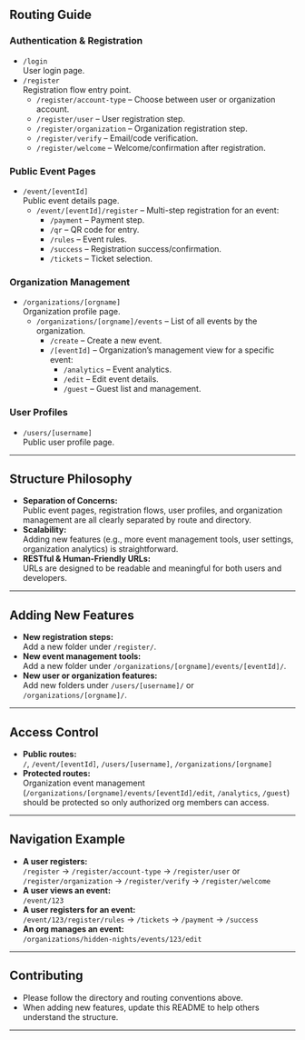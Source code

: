 ## Routing Guide

### **Authentication & Registration**
- `/login`  
  User login page.
- `/register`  
  Registration flow entry point.
    - `/register/account-type` – Choose between user or organization account.
    - `/register/user` – User registration step.
    - `/register/organization` – Organization registration step.
    - `/register/verify` – Email/code verification.
    - `/register/welcome` – Welcome/confirmation after registration.

### **Public Event Pages**
- `/event/[eventId]`  
  Public event details page.
    - `/event/[eventId]/register` – Multi-step registration for an event:
        - `/payment` – Payment step.
        - `/qr` – QR code for entry.
        - `/rules` – Event rules.
        - `/success` – Registration success/confirmation.
        - `/tickets` – Ticket selection.

### **Organization Management**
- `/organizations/[orgname]`  
  Organization profile page.
    - `/organizations/[orgname]/events` – List of all events by the organization.
        - `/create` – Create a new event.
        - `/[eventId]` – Organization’s management view for a specific event:
            - `/analytics` – Event analytics.
            - `/edit` – Edit event details.
            - `/guest` – Guest list and management.

### **User Profiles**
- `/users/[username]`  
  Public user profile page.

---

## Structure Philosophy

- **Separation of Concerns:**  
  Public event pages, registration flows, user profiles, and organization management are all clearly separated by route and directory.
- **Scalability:**  
  Adding new features (e.g., more event management tools, user settings, organization analytics) is straightforward.
- **RESTful & Human-Friendly URLs:**  
  URLs are designed to be readable and meaningful for both users and developers.

---

## Adding New Features

- **New registration steps:**  
  Add a new folder under `/register/`.
- **New event management tools:**  
  Add a new folder under `/organizations/[orgname]/events/[eventId]/`.
- **New user or organization features:**  
  Add new folders under `/users/[username]/` or `/organizations/[orgname]/`.

---

## Access Control

- **Public routes:**  
  `/`, `/event/[eventId]`, `/users/[username]`, `/organizations/[orgname]`
- **Protected routes:**  
  Organization event management (`/organizations/[orgname]/events/[eventId]/edit`, `/analytics`, `/guest`) should be protected so only authorized org members can access.

---

## Navigation Example

- **A user registers:**  
  `/register` → `/register/account-type` → `/register/user` or `/register/organization` → `/register/verify` → `/register/welcome`
- **A user views an event:**  
  `/event/123`
- **A user registers for an event:**  
  `/event/123/register/rules` → `/tickets` → `/payment` → `/success`
- **An org manages an event:**  
  `/organizations/hidden-nights/events/123/edit`

---

## Contributing

- Please follow the directory and routing conventions above.
- When adding new features, update this README to help others understand the structure.

---